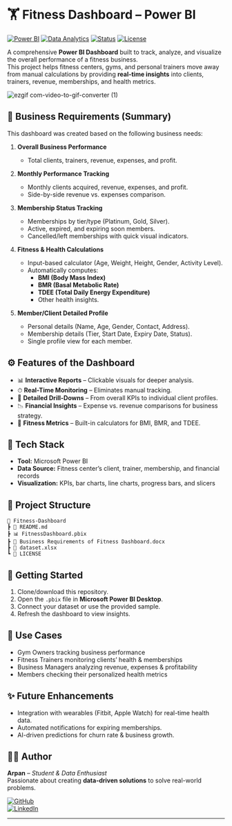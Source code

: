 # 🏋️ Fitness Dashboard – Power BI

[![Power BI](https://img.shields.io/badge/Tool-Power%20BI-F2C811?logo=powerbi&logoColor=black)](https://powerbi.microsoft.com/)  [![Data Analytics](https://img.shields.io/badge/Domain-Data%20Analytics-blue)]()  [![Status](https://img.shields.io/badge/Status-Completed-brightgreen)]()  [![License](https://img.shields.io/badge/License-MIT-lightgrey)](LICENSE)

A comprehensive **Power BI Dashboard** built to track, analyze, and visualize the overall performance of a fitness business.  
This project helps fitness centers, gyms, and personal trainers move away from manual calculations by providing **real-time insights** into clients, trainers, revenue, memberships, and health metrics.

![ezgif com-video-to-gif-converter (1)](https://github.com/user-attachments/assets/23df2655-dd4d-4208-9fec-5b7902d53991)


## 📌 Business Requirements (Summary)

This dashboard was created based on the following business needs:

1. **Overall Business Performance**
   - Total clients, trainers, revenue, expenses, and profit.

2. **Monthly Performance Tracking**
   - Monthly clients acquired, revenue, expenses, and profit.  
   - Side-by-side revenue vs. expenses comparison.

3. **Membership Status Tracking**
   - Memberships by tier/type (Platinum, Gold, Silver).  
   - Active, expired, and expiring soon members.  
   - Cancelled/left memberships with quick visual indicators.

4. **Fitness & Health Calculations**
   - Input-based calculator (Age, Weight, Height, Gender, Activity Level).  
   - Automatically computes:
     - **BMI (Body Mass Index)**  
     - **BMR (Basal Metabolic Rate)**  
     - **TDEE (Total Daily Energy Expenditure)**  
     - Other health insights.

5. **Member/Client Detailed Profile**
   - Personal details (Name, Age, Gender, Contact, Address).  
   - Membership details (Tier, Start Date, Expiry Date, Status).  
   - Single profile view for each member.

## ⚙️ Features of the Dashboard

- 📊 **Interactive Reports** – Clickable visuals for deeper analysis.  
- ⏱ **Real-Time Monitoring** – Eliminates manual tracking.  
- 🔎 **Detailed Drill-Downs** – From overall KPIs to individual client profiles.  
- 📉 **Financial Insights** – Expense vs. revenue comparisons for business strategy.  
- 🧮 **Fitness Metrics** – Built-in calculators for BMI, BMR, and TDEE.  

## 🚀 Tech Stack

- **Tool:** Microsoft Power BI  
- **Data Source:** Fitness center’s client, trainer, membership, and financial records  
- **Visualization:** KPIs, bar charts, line charts, progress bars, and slicers  

## 📂 Project Structure
```
📁 Fitness-Dashboard
┣ 📄 README.md
┣ 📊 FitnessDashboard.pbix
┣ 📄 Business Requirements of Fitness Dashboard.docx
┣ 📄 dataset.xlsx
┗ 📄 LICENSE
```


## 🏁 Getting Started

1. Clone/download this repository.  
2. Open the `.pbix` file in **Microsoft Power BI Desktop**.  
3. Connect your dataset or use the provided sample.  
4. Refresh the dashboard to view insights.  


## 📌 Use Cases

- Gym Owners tracking business performance  
- Fitness Trainers monitoring clients’ health & memberships  
- Business Managers analyzing revenue, expenses & profitability  
- Members checking their personalized health metrics  


## ✨ Future Enhancements

- Integration with wearables (Fitbit, Apple Watch) for real-time health data.  
- Automated notifications for expiring memberships.  
- AI-driven predictions for churn rate & business growth.  


## 👨‍💻 Author

**Arpan** – *Student & Data Enthusiast*  
Passionate about creating **data-driven solutions** to solve real-world problems.  

[![GitHub](https://img.shields.io/badge/GitHub-Arpan-black?logo=github)](https://github.com/)  
[![LinkedIn](https://img.shields.io/badge/LinkedIn-Connect-blue?logo=linkedin)]([https://linkedin.com/](https://www.linkedin.com/in/arpan-patra-1b1041320?utm_source=share&utm_campaign=share_via&utm_content=profile&utm_medium=android_app))  

---


